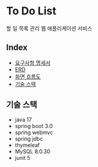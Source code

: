 # To Do List

할 일 목록 관리 웹 애플리케이션 서비스

## Index

- [요구사항 명세서](https://docs.google.com/spreadsheets/d/1HPl2hUMkS3e7SpWotCqptY65mNZBdm4Gadj7xjbOSjg/edit?usp=share_link)
- [ERD](https://drive.google.com/file/d/1KgDLkv8qLiztPcxPk5VcBOlOEXG3EZ0Y/view?usp=share_link)
- [화면 흐름도](https://drive.google.com/file/d/1zg_eGkrUIS6nXVvyB_qa8tvUEMUMTFtn/view?usp=share_link)
- [기술 스택](#기술-스택)

## 기술 스택

* java 17
* spring boot 3.0
* spring webmvc
* spring jdbc
* thymeleaf
* MySQL 8.0.30
* junit 5

